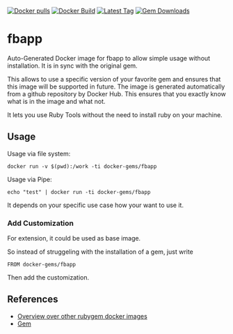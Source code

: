 [![Docker pulls](https://img.shields.io/docker/pulls/rubygem/fbapp.svg)](https://hub.docker.com/r/rubygem/fbapp/)
[![Docker Build](https://img.shields.io/docker/automated/rubygem/fbapp.svg)](https://hub.docker.com/r/rubygem/fbapp/)
[![Latest Tag](https://img.shields.io/github/tag/docker-rubygem/fbapp.svg)](https://hub.docker.com/r/rubygem/fbapp/)
[![Gem Downloads](https://img.shields.io/gem/dt/fbapp.svg)](https://rubygems.org/gems/fbapp/)
# fbapp

Auto-Generated Docker image for fbapp to allow simple usage without installation.
It is in sync with the original gem.

This allows to use a specific version of your favorite gem and ensures that this image will be supported in future.
The image is generated automatically from a github repository by Docker Hub.
This ensures that you exactly know what is in the image and what not.

It lets you use Ruby Tools without the need to install ruby on your machine.

## Usage

Usage via file system:

`docker run -v $(pwd):/work -ti docker-gems/fbapp`

Usage via Pipe:

`echo "test" | docker run -ti docker-gems/fbapp`

It depends on your specific use case how your want to use it.

### Add Customization

For extension, it could be used as base image.

So instead of struggeling with the installation of a gem, just write

`FROM docker-gems/fbapp`

Then add the customization.

## References

 - [Overview over other rubygem docker images](https://github.com/thinkbot/docker-rubygem)
 - [Gem](https://rubygems.org/gems/fbapp/)

